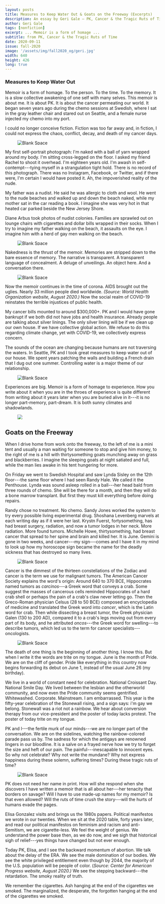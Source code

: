 ```yaml
---
layout: posts
title: Measures to Keep Water Out & Goats on the Freeway (Excerpts)
description: An essay by Geri Gale – PK, Cancer & the Tragic Ruts of Time (Excerpt)
author: Geri Gale
tags: [nonfiction]
excerpt: ... Memoir is a form of homage ...
subtitle: from PK, Cancer & the Tragic Ruts of Time
date: 2020-09-11
issue: fall-2020
image: '/assets/img/fall2020_og/geri.jpg'
width: 640
height: 426
long: true
---
```



### Measures to Keep Water Out

Memoir is a form of homage. To the person. To the time. To the memory.
It is a slow collective awakening of one self with many selves. This
memoir is about me. It is about PK. It is about the cancer permeating
our world. It began seven years ago during the chemo sessions at
Swedish, where I sat in the gray leather chair and stared out on
Seattle, and a female nurse injected my chemo into my port.

I could no longer conceive fiction. Fiction was too far away and, in
fiction, I could not express the chaos, conflict, decay, and death of my
cancer days.

<figure class="my-4 py-3 ">
  <img src="{{ '/assets/img/dinkus.png' | prepend: site.baseurl }}" class="d-block mx-auto" alt="Blank Space" style="max-height:15px;" />
</figure>

My first self-portrait photograph: I'm naked with a ball of yarn wrapped
around my body. I'm sitting cross-legged on the floor. I asked my friend
Rachel to shoot it overhead. I'm eighteen years old. I'm awash in
self-contempt---tying myself in a strangulation tight hold. There is no
record of this photograph. There was no Instagram, Facebook, or Twitter,
and if there were, I'm certain I would have posted it. Ah, the
impoverished reality of the nude.

My father was a nudist. He said he was allergic to cloth and wool. He
went to the nude beaches and walked up and down the beach naked, while
my mother sat in the car reading a book. I imagine she was very hot in
that heated car parked beside the New Jersey Shore.

Diane Arbus took photos of nudist colonies. Families are sprawled out on
lounge chairs with cigarettes and dollar bills wrapped in their socks.
When I try to imagine my father walking on the beach, it assaults on the
eye. I imagine him with a herd of gay men walking on the beach.

<figure class="my-4 py-3 ">
  <img src="{{ '/assets/img/dinkus.png' | prepend: site.baseurl }}" class="d-block mx-auto" alt="Blank Space" style="max-height:15px;" />
</figure>

Nakedness is the thrust of the memoir. Memories are stripped down to the
bare essence of memory. The narrative is transparent. A transparent
language of concealment. A deluge of unveilings. An object here. And a
conversation there.

<figure class="my-4 py-3 ">
  <img src="{{ '/assets/img/dinkus.png' | prepend: site.baseurl }}" class="d-block mx-auto" alt="Blank Space" style="max-height:15px;" />
</figure>

Now the memoir continues in the time of corona. AIDS brought out the
uglies. Nearly 33 million people died worldwide. *(Source: World Health
Organization website, August 2020.)* Now the social realm of COVID-19
reinstates the terrible injustices of public health.

My cancer bills mounted to around \$300,000+. PK and I would have gone
bankrupt if we both did not have jobs and health insurance. Already
people are talking about silver linings. The only silver lining will be
if we clean up our own house. If we have collective global action. We
refuse to do this regarding climate change, yet with COVID-19, we
collectively express concern.

The sounds of the ocean are changing because humans are not traversing
the waters. In Seattle, PK and I took great measures to keep water out
of our house. We spent years patching the walls and building a French
drain that I dug out one summer. Controlling water is a major theme of
our relationship.

<figure class="my-4 py-3 ">
  <img src="{{ '/assets/img/dinkus.png' | prepend: site.baseurl }}" class="d-block mx-auto" alt="Blank Space" style="max-height:15px;" />
</figure>

Experiences are big. Memoir is a form of homage to experience. How you
write about it when you are in the throes of experience is quite
different from writing about it years later when you are buried alive in
it---it is no longer part-memory, part-dream. It is both sunny climates
and shadowlands.

<figure class="mb-4 py-4">
  <img src="{{ '/assets/img/seperator.png' | prepend: site.baseurl }}" class="mx-auto d-block" style="max-height:15px;" />
</figure>


## Goats on the Freeway

When I drive home from work onto the freeway, to the left of me is a
mini tent and usually a man waiting for someone to stop and give him
money, to the right of me is a hill with thirtysomething goats munching
away on grass and blackberries. I imagine the sleeping goats at night
satiated and full, while the man lies awake in his tent hungering for
more.

On Friday we went to Swedish Hospital and saw Lynda Sisley on the 12th
floor---the same floor where I had seen Randy Hale. We called it the
Penthouse. Lynda was sound asleep rolled in a ball---her head bald from
three rounds of chemo. She will be there for a month, and then they will
do a bone marrow transplant. But first they must kill everything before
doing repairs.

Randy chose no treatment. No chemo. Sandy Jones worked the system to try
every possible living experimental drug. Shoshana Levenberg marvels at
each writing day as if it were her last. Krystn Fuerst, fortysomething,
has had breast surgery, radiation, and now a tumor lodges in her neck.
More radiation. More found tumors. Michelle Howe, thirtysomething, had
breast cancer that spread to her spine and brain and killed her. It is
June. Gemini is gone in two weeks, and cancer---my sign---comes and I
have it in my mind to look up how my horoscope sign became the name for
the deadly sickness that has destroyed so many lives.

<figure class="my-4 py-3 ">
  <img src="{{ '/assets/img/dinkus.png' | prepend: site.baseurl }}" class="d-block mx-auto" alt="Blank Space" style="max-height:15px;" />
</figure>

Cancer is the dimmest of the thirteen constellations of the Zodiac and
cancer is the term we use for malignant tumors. The American Cancer
Society explains the word's origin: Around 640 to 370 BCE, Hippocrates
named tumors as *carcinos*---a Greek word that conveys a crab. Some
suggest the masses of cancerous cells reminded Hippocrates of a hard
crab shell or perhaps the pain of a crab's claw never letting go. Then
the Greco-Roman physician Celsus (28 to 50 BCE) composed an encyclopedia
of medicine and translated the Greek word into *cancer*, which is the
Latin word for crab. Then while dissecting a breast tumor, the Greek
physician Galen (130 to 200 AD), compared it to a crab's legs moving out
from every part of its body, and he attributed *oncos*---the Greek word
for swelling---to describe tumors, which led us to the term for cancer
specialists---oncologists.

<figure class="my-4 py-3 ">
  <img src="{{ '/assets/img/dinkus.png' | prepend: site.baseurl }}" class="d-block mx-auto" alt="Blank Space" style="max-height:15px;" />
</figure>

The death of one thing is the beginning of another thing. I know this.
But when I write it the words are trite on my tongue. June is the month
of Pride. We are on the cliff of gender. Pride like everything in this
country now begins forwarding its debut on June 1, instead of the usual
June 26 (my birthday).

We live in a world of constant need for celebration. National Croissant
Day. National Smile Day. We lived between the lesbian and the otherworld
community, and now even the Pride community seems gentrified.
Whitewashed. Corporate. Mainstream. I am embarrassed. This year is the
fifty-year celebration of the Stonewall rising, and a sign says: i'm gay
we belong. Stonewall was a riot not a rainbow. We hear about conversion
therapy from our vice-president and the poster of today lacks protest.
The poster of today trite on my tongue.

PK and I---the fertile murk of our minds---we are no longer part of the
conversation. We are on the sidelines, watching the rainbow-colored
parade pass us by. The sadness for which the antigays are renowned
lingers in our bloodline. It is a salve on a frayed nerve how we try to
forget the size and heft of our pain. The painful---inescapable to
innocent eyes. So why not celebrate? Why not write the mundane? Why not
express happiness during these solemn, suffering times? During these
tragic ruts of time?

<figure class="my-4 py-3 ">
  <img src="{{ '/assets/img/dinkus.png' | prepend: site.baseurl }}" class="d-block mx-auto" alt="Blank Space" style="max-height:15px;" />
</figure>

PK does not need her name in print. How will she respond when she
discovers I have written a memoir that is all about her---her tenacity
that borders on savage? Will I have to use made-up names for my memoir?
Is that even allowed? Will the ruts of time crush the story---will the
hurts of humans evade the pages.

Elisa Gonzalez visits and brings us the 1980s papers. Political
manifestos we wrote in our twenties. When we sit at the 2020 table,
forty years later, and read our political manifestos on feminism and
racism and anti-Semitism, we are cigarette-less. We feel the weight of
genius. We understand the power base then, as we do now, and we sigh
that historical sigh of relief---yes things have changed but not ever
enough.

Today PK, Elisa, and I see the backward momentum of abortion. We talk
about the delay of the ERA. We see the male domination of our bodies. We
see the white privileged entitlement even though by 2044, the majority
of the U.S. population will be people of color. (*Source: Center for
American Progress website, August 2020.)* We see the stepping
backward---the retardation. The smoky reality of truth.

We remember the cigarettes. Ash hanging at the end of the cigarettes we
smoked. The marginalized, the desperate, the forgotten hanging at the
end of the cigarettes we smoked.
